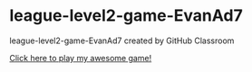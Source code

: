 # league-level2-game-EvanAd7
league-level2-game-EvanAd7 created by GitHub Classroom

<a href="https://github.com/League-level2-student/league-level2-game-EvanAd7/blob/master/src/ConnectFour.jar?raw=true">Click here to play my awesome game!</a>
